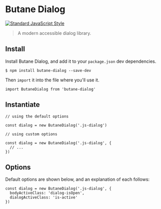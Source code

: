 # Butane Dialog

[![Standard JavaScript Style](https://img.shields.io/badge/code_style-standard-brightgreen.svg?style=flat-square)](http://standardjs.com/)

> A modern accessible dialog library.

## Install

Install Butane Dialog, and add it to your `package.json` dev dependencies.

```
$ npm install butane-dialog --save-dev
```

Then `import` it into the file where you'll use it.

```es6
import ButaneDialog from 'butane-dialog'
```

## Instantiate

```es6
// using the default options

const dialog = new ButaneDialog('.js-dialog')

// using custom options

const dialog = new ButaneDialog('.js-dialog', {
  // ...
})
```

## Options

Default options are shown below, and an explanation of each follows:

```es6
const dialog = new ButaneDialog('.js-dialog', {
  bodyActiveClass: 'dialog-isOpen',
  dialogActiveClass: 'is-active'
})
```

